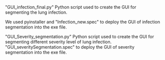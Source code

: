 "GUI_infection_final.py" Python script used to create the GUI for segmenting the lung infection.
  
  We used pyinstaller and "Infection_new.spec" to deploy the GUI of infection segmentation into the exe file.

"GUI_Severity_segmentation.py" Python script used to create the GUI for segmenting different severity level of lung infection.
"GUI_severitySegmentation.spec" to deploy the GUI of severity segmentation into the exe file.


